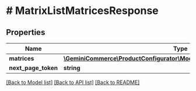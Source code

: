 # # MatrixListMatricesResponse


## Properties


Name | Type | Description | Notes
------------ | ------------- | ------------- | -------------
**matrices**| [**\GeminiCommerce\ProductConfigurator\Model\ProductconfiguratormatrixEntity[]**](ProductconfiguratormatrixEntity.md) |   | [optional]
**next_page_token**| **string** |   | [optional]


[[Back to Model list]](../../README.md#models) [[Back to API list]](../../README.md#endpoints) [[Back to README]](../../README.md)